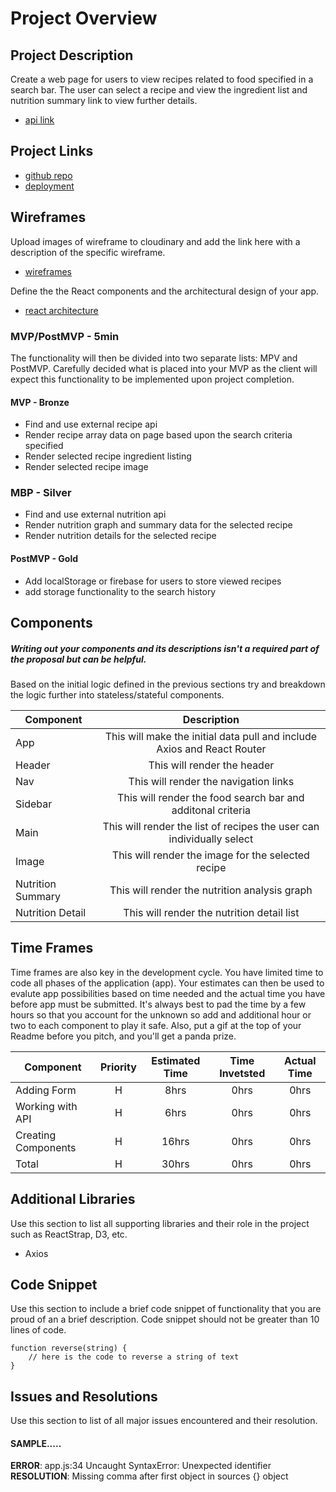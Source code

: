# Project Overview


## Project Description

Create a web page for users to view recipes related to food specified in a search bar.  The user can select a recipe and view the ingredient list and nutrition summary link to view further details.

- [api link](https://www.edamam.com/)

## Project Links

- [github repo](https://dvorakkarrie.github.io/Project2_Recipe_Bits/)
- [deployment]()

## Wireframes

Upload images of wireframe to cloudinary and add the link here with a description of the specific wireframe.

- [wireframes](https://res.cloudinary.com/ditj5hmta/image/upload/v1583347510/04Mar20_Recipe-Bits_Wireframes_wdahj2.jpg)

Define the the React components and the architectural design of your app.
- [react architecture](https://cloudinary.com/console/c-0f8a4fdacf2146fd4c181123542405/media_library/folders/%2F/asset/699b9f50e65b10fa6a73e3e8ce4aca1c/manage)

### MVP/PostMVP - 5min

The functionality will then be divided into two separate lists: MPV and PostMVP.  Carefully decided what is placed into your MVP as the client will expect this functionality to be implemented upon project completion.  

#### MVP - Bronze
- Find and use external recipe api 
- Render recipe array data on page based upon the search criteria specified
- Render selected recipe ingredient listing
- Render selected recipe image

### MBP - Silver
- Find and use external nutrition api
- Render nutrition graph and summary data for the selected recipe
- Render nutrition details for the selected recipe

#### PostMVP - Gold
- Add localStorage or firebase for users to store viewed recipes
- add storage functionality to the search history

## Components
##### Writing out your components and its descriptions isn't a required part of the proposal but can be helpful.

Based on the initial logic defined in the previous sections try and breakdown the logic further into stateless/stateful components. 

| Component | Description | 
| --- | :---: |  
| App | This will make the initial data pull and include Axios and React Router| 
| Header | This will render the header |
| Nav | This will render the navigation links |
| Sidebar | This will render the food search bar and additonal criteria | 
| Main | This will render the list of recipes the user can individually select |
| Image | This will render the image for the selected recipe |
| Nutrition Summary | This will render the nutrition analysis graph |
| Nutrition Detail | This will render the nutrition detail list |


## Time Frames

Time frames are also key in the development cycle.  You have limited time to code all phases of the application (app).  Your estimates can then be used to evalute app possibilities based on time needed and the actual time you have before app must be submitted. It's always best to pad the time by a few hours so that you account for the unknown so add and additional hour or two to each component to play it safe. Also, put a gif at the top of your Readme before you pitch, and you'll get a panda prize.

| Component | Priority | Estimated Time | Time Invetsted | Actual Time |
| --- | :---: |  :---: | :---: | :---: |
| Adding Form | H | 8hrs| 0hrs | 0hrs |
| Working with API | H | 6hrs| 0hrs | 0hrs |
| Creating Components | H | 16hrs| 0hrs | 0hrs |
| Total | H | 30hrs| 0hrs | 0hrs |

## Additional Libraries
 Use this section to list all supporting libraries and their role in the project such as ReactStrap, D3, etc.
  - Axios 

## Code Snippet

Use this section to include a brief code snippet of functionality that you are proud of an a brief description.  Code snippet should not be greater than 10 lines of code. 

```
function reverse(string) {
	// here is the code to reverse a string of text
}
```

## Issues and Resolutions
 Use this section to list of all major issues encountered and their resolution.

#### SAMPLE.....
**ERROR**: app.js:34 Uncaught SyntaxError: Unexpected identifier                                
**RESOLUTION**: Missing comma after first object in sources {} object

<!-- This project was bootstrapped with [Create React App](https://github.com/facebook/create-react-app).

## Available Scripts

In the project directory, you can run:

### `npm start`

Runs the app in the development mode.<br />
Open [http://localhost:3000](http://localhost:3000) to view it in the browser.

The page will reload if you make edits.<br />
You will also see any lint errors in the console.

### `npm test`

Launches the test runner in the interactive watch mode.<br />
See the section about [running tests](https://facebook.github.io/create-react-app/docs/running-tests) for more information.

### `npm run build`

Builds the app for production to the `build` folder.<br />
It correctly bundles React in production mode and optimizes the build for the best performance.

The build is minified and the filenames include the hashes.<br />
Your app is ready to be deployed!

See the section about [deployment](https://facebook.github.io/create-react-app/docs/deployment) for more information.

### `npm run eject`

**Note: this is a one-way operation. Once you `eject`, you can’t go back!**

If you aren’t satisfied with the build tool and configuration choices, you can `eject` at any time. This command will remove the single build dependency from your project.

Instead, it will copy all the configuration files and the transitive dependencies (webpack, Babel, ESLint, etc) right into your project so you have full control over them. All of the commands except `eject` will still work, but they will point to the copied scripts so you can tweak them. At this point you’re on your own.

You don’t have to ever use `eject`. The curated feature set is suitable for small and middle deployments, and you shouldn’t feel obligated to use this feature. However we understand that this tool wouldn’t be useful if you couldn’t customize it when you are ready for it.

## Learn More

You can learn more in the [Create React App documentation](https://facebook.github.io/create-react-app/docs/getting-started).

To learn React, check out the [React documentation](https://reactjs.org/).

### Code Splitting

This section has moved here: https://facebook.github.io/create-react-app/docs/code-splitting

### Analyzing the Bundle Size

This section has moved here: https://facebook.github.io/create-react-app/docs/analyzing-the-bundle-size

### Making a Progressive Web App

This section has moved here: https://facebook.github.io/create-react-app/docs/making-a-progressive-web-app

### Advanced Configuration

This section has moved here: https://facebook.github.io/create-react-app/docs/advanced-configuration

### Deployment

This section has moved here: https://facebook.github.io/create-react-app/docs/deployment

### `npm run build` fails to minify

This section has moved here: https://facebook.github.io/create-react-app/docs/troubleshooting#npm-run-build-fails-to-minify
 -->
